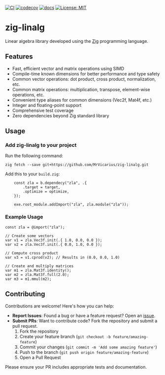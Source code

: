 [![CI](https://github.com/MrVicarius/zig-linalg/actions/workflows/main.yml/badge.svg)](https://github.com/MrVicarius/zig-linalg/actions)
[![codecov](https://codecov.io/gh/MrVicarius/zig-linalg/graph/badge.svg?token=C3HCN59E4C)](https://codecov.io/gh/MrVicarius/zig-linalg)
[![docs](https://img.shields.io/badge/docs-online-blue.svg)](https://mrvicarius.github.io/zig-linalg/)
[![License: MIT](https://img.shields.io/badge/License-MIT-yellow.svg)](https://opensource.org/licenses/MIT)

# zig-linalg

Linear algebra library developed using the [Zig](https://github.com/ziglang/zig) programming
language.

## Features

- Fast, efficient vector and matrix operations using SIMD
- Compile-time known dimensions for better performance and type safety
- Common vector operations: dot product, cross product, normalization, etc.
- Common matrix operations: multiplication, transpose, element-wise operations, etc.
- Convenient type aliases for common dimensions (Vec2f, Mat4f, etc.)
- Integer and floating-point support
- Comprehensive test coverage
- Zero dependencies beyond Zig standard library

## Usage

### Add zig-linalg to your project

Run the following command:
```console
zig fetch --save git+https://github.com/MrVicarius/zig-linalg.git
```

Add this to your `build.zig`:
```zig
    const zla = b.dependecy("zla", .{
        .target = target,
        .optimize = optimize,
    });
    
    exe.root_module.addImport("zla", zla.module("zla"));
```

### Example Usage

```zig
const zla = @import("zla");

// Create some vectors
var v1 = zla.Vec3f.init(.{ 1.0, 0.0, 0.0 });
var v2 = zla.Vec3f.init(.{ 0.0, 1.0, 0.0 });

// Compute cross product
var v3 = v1.cprod(v2); // Results in (0.0, 0.0, 1.0)

// Create and multiply matrices
var m1 = zla.Mat3f.identity();
var m2 = zla.Mat3f.full(2.0);
var m3 = m1.mmul(m2);
```

## Contributing

Contributions are welcome! Here's how you can help:

- **Report Issues**: Found a bug or have a feature request? Open an [issue](https://github.com/MrVicarius/zig-linalg/issues).
- **Submit PRs**: Want to contribute code? Fork the repository and submit a pull request.
  1. Fork the repository
  2. Create your feature branch (`git checkout -b feature/amazing-feature`)
  3. Commit your changes (`git commit -m 'Add some amazing feature'`)
  4. Push to the branch (`git push origin feature/amazing-feature`)
  5. Open a Pull Request

Please ensure your PR includes appropriate tests and documentation.

